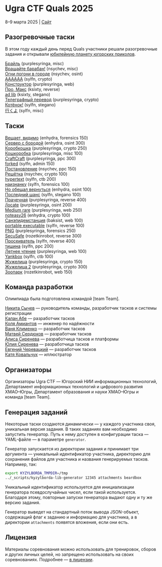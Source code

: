 # Ugra CTF Quals 2025

8–9 марта 2025 | [Сайт](https://2025.ugractf.ru/)

## Разогревочные таски

В этом году каждый день перед Quals участники решали разогревочные задания и открывали [юбилейную планету югорских приколов](https://2025.ugractf.ru).

[Брайль](advent/dots/) (purplesyringa, misc)  
[Вращайте барабан!](advent/wheel/) (nsychev, misc)  
[Огни погони в городе](advent/racelights/) (nsychev, osint)  
[AAAAAA](advent/aaaaaa/) (sylfn, crypto)  
[Конструктор](advent/constructor/) (purplesyringa, web)  
[Про, Макс](advent/vip/) (ksixty, reverse)  
[ad lib](advent/adlib/) (ksixty, stegano)  
[Телеграфный перевод](advent/wiretransfer/) (purplesyringa, crypto)  
[Котёнок!](advent/kitty/) (sylfn, stegano)  
[行くよ](advent/ikuyo/) (sylfn, misc)

## Таски

[Вещает, видимо](tasks/apparentcast/) (enhydra, forensics 150)  
[Сервер с бородой](tasks/beardbox/) (enhydra, osint 300)  
[Коробкошка](tasks/boxcat/) (purplesyringa, crypto 250)  
[Кошкоробка](tasks/catbox/) (purplesyringa, misc 100)  
[CraftCraft](tasks/craftcraft/) (purplesyringa, ppc 300)  
[forked](tasks/forked/) (sylfn, admin 150)  
[Постановление](tasks/gosdiff/) (nsychev, ppc 150)  
[Решётка](tasks/grille/) (nsychev, crypto 100)  
[hypertext](tasks/hypertext/) (sylfn, ctb 200)  
[наизнанку](tasks/insideout/) (sylfn, forensics 100)  
[Но обещал вернуться](tasks/jetlagged/) (enhydra, osint 100)  
[Последний шанс](tasks/lastchance/) (sylfn, stegano 100)  
[Прачечная](tasks/laundromat/) (purplesyringa, reverse 400)  
[/locate](tasks/locate/) (purplesyringa, osint 200)  
[Medium rare](tasks/mediumrare/) (purplesyringa, web 250)  
[noteasy26](tasks/noteasy26/) (enhydra, crypto 100)  
[Санэпидемстанция](tasks/pestcontrol/) (baksist, web 100)  
[portable executable](tasks/portableexecutable/) (sylfn, reverse 100)  
[PNG](tasks/portablegraphics/) (purplesyringa, forensics 250)  
[SecuSafe](tasks/secusafe/) (rozetkinrobot, reverse 300)  
[Просеиватель](tasks/sifter/) (sylfn, reverse 400)  
[тишина](tasks/silence/) (sylfn, ppc 200)  
[Летнее чтение](tasks/summerreading/) (purplesyringa, web 100)  
[Yankbox](tasks/yankbox/) (sylfn, ctb 100)  
[Жужелица](tasks/zhuzhelitsa/) (purplesyringa, crypto 150)  
[Жужелица 2](tasks/zhuzhelitsa2/) (purplesyringa, crypto 300)  
[Зоопарк](tasks/zoo/) (rozetkinrobot, web 150)

## Команда разработки

Олимпиада была подготовлена командой [team Team].

[Никита Сычев](https://github.com/nsychev) — руководитель команды, разработчик тасков и системы регистрации  
[Калан Абе](https://github.com/kalan) — разработчик тасков  
[Коля Амиантов](https://github.com/abbradar) — инженер по надёжности  
[Ваня Клименко](https://github.com/ksixty) — разработчик тасков  
[Матвей Сердюков](https://github.com/baksist) — разработчик тасков  
[Алиса Сиренева](https://github.com/purplesyringa) — разработчица тасков и платформы  
[Юлия Сиренева](https://github.com/yuki0iq) — разработчица тасков  
[Евгений Черевацкий](https://github.com/rozetkinrobot) — разработчик тасков  
[Катя Ковальчук](https://behance.net/nclbrt) — иллюстратор

## Организаторы

Организаторы Ugra CTF — Югорский НИИ информационных технологий, Департамент информационных технологий и цифрового развития ХМАО–Югры, Департамент образования и науки ХМАО–Югры и команда [team Team].

## Генерация заданий

Некоторые таски создаются динамически — у каждого участника своя, уникальная версия задания. В таких заданиях вам необходимо запустить генератор. Путь к нему доступен в конфигурации таска — YAML-файле — в параметре `generator`.

Генератор запускается из директории задания и принимает три аргумента — уникальный идентификатор участника, директорию для сохранения файлов для участника и названия генерируемых тасков. Например, так:

```bash
export KYZYLBORDA_TMPDIR=/tmp
../_scripts/kyzylborda-lib-generator 12345 attachments beardbox
```

Уникальный идентификатор используется для инициализации генератора псевдослучайных чисел, если такой используется. Благодаря этому, повторные запуски генератора выдают одну и ту же версию задания.

Генератор выведет на стандартный поток вывода JSON-объект, содержащий флаг к заданию и информацию для участника, а в директории `attachments` появятся вложения, если они есть.

## Лицензия

Материалы соревнования можно использовать для тренировок, сборов и других личных целей, но запрещено использовать на своих соревнованиях. Подробнее — [в лицензии](LICENSE).
